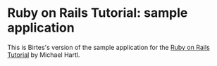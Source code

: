 # Ruby on Rails Tutorial: sample application

This is Birtes's version of the sample application for the [Ruby on Rails Tutorial](http://railstutorial.org) by Michael Hartl.